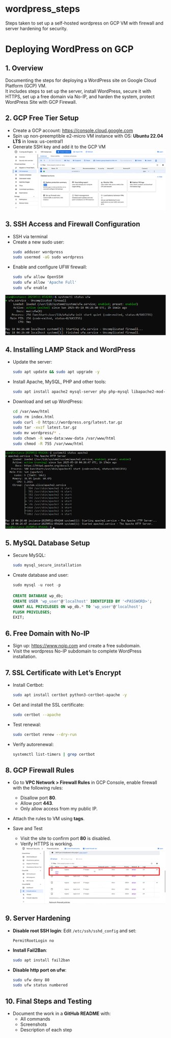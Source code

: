 # wordpress_steps
Steps taken to set up a self-hosted wordpress on GCP VM with firewall and server hardening for security.


# Deploying WordPress on GCP

## 1. Overview

Documenting the steps for deploying a WordPress site on Google Cloud Platform (GCP) VM.  
It includes steps to set up the server, install WordPress, secure it with HTTPS, set up a free domain via No-IP, and harden the system, protect WordPress Site with GCP Firewall.

## 2. GCP Free Tier Setup

- Create a GCP account: https://console.cloud.google.com 
- Spin up non-preemptible e2-micro VM instance with OS: **Ubuntu 22.04 LTS** in Iowa: us-central1
- Generate SSH key and add it to the GCP VM
![](gcpvm.png "GCP VM")
## 3. SSH Access and Firewall Configuration

- SSH via terminal
- Create a new sudo user:
  ```bash
  sudo adduser wordpress
  sudo usermod -aG sudo wordpress
  ```
- Enable and configure UFW firewall:
  ```bash
  sudo ufw allow OpenSSH
  sudo ufw allow 'Apache Full'
  sudo ufw enable
  ```
![](ufw.png "UFW Configuration")

## 4. Installing LAMP Stack and WordPress

- Update the server:
  ```bash
  sudo apt update && sudo apt upgrade -y
  ```

- Install Apache, MySQL, PHP and other tools:
  ```bash
  sudo apt install apache2 mysql-server php php-mysql libapache2-mod-php unzip curl -y
  ```

- Download and set up WordPress:
  ```bash
  cd /var/www/html
  sudo rm index.html
  sudo curl -O https://wordpress.org/latest.tar.gz
  sudo tar -xvzf latest.tar.gz
  sudo mv wordpress/* .
  sudo chown -R www-data:www-data /var/www/html
  sudo chmod -R 755 /var/www/html
  ```
![](apache.png "Apache")
## 5. MySQL Database Setup

- Secure MySQL:
  ```bash
  sudo mysql_secure_installation
  ```

- Create database and user:
  ```sql
  sudo mysql -u root -p

  CREATE DATABASE wp_db;
  CREATE USER 'wp_user'@'localhost' IDENTIFIED BY '<PASSWORD>';
  GRANT ALL PRIVILEGES ON wp_db.* TO 'wp_user'@'localhost';
  FLUSH PRIVILEGES;
  EXIT;
  ```

## 6. Free Domain with No-IP

- Sign up: https://www.noip.com and create a free subdomain.
- Visit the wordpress No-IP subdomain to complete WordPress installation.

## 7. SSL Certificate with Let’s Encrypt

- Install Certbot:
  ```bash
  sudo apt install certbot python3-certbot-apache -y
  ```
- Get and install the SSL certificate:
  ```bash
  sudo certbot --apache
  ```

- Test renewal:
  ```bash
  sudo certbot renew --dry-run
  ```
 
- Verify autorenewal:
  ```bash
  systemctl list-timers | grep certbot
  ```

## 8. GCP Firewall Rules 

- Go to **VPC Network > Firewall Rules** in GCP Console, enable firewall with the following rules:
    - Disallow port **80**.
    - Allow port **443**.
    - Only allow access from my public IP.

- Attach the rules to VM using **tags**.

- Save and Test
    - Visit the site to confirm port **80** is disabled.
    - Verify HTTPS is working.
![](firewall.png "Firewall")
## 9. Server Hardening

- **Disable root SSH login**:
  Edit `/etc/ssh/sshd_config` and set:
  ```
  PermitRootLogin no
  ```

- **Install Fail2Ban**:
  ```bash
  sudo apt install fail2ban
  ```

- **Disable http port on ufw**:
  ```bash
  sudo ufw deny 80
  sudo ufw status numbered
  ```

## 10. Final Steps and Testing

- Document the work in a **GitHub README** with:
  - All commands
  - Screenshots
  - Description of each step

